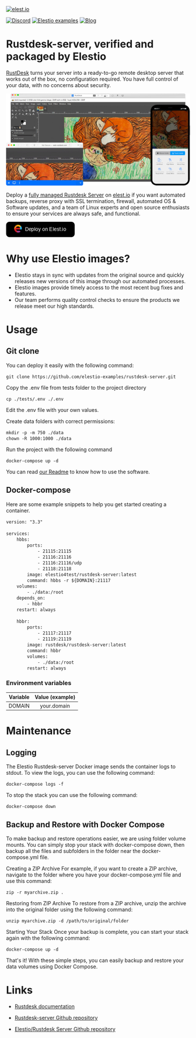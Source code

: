 <a href="https://elest.io">
  <img src="https://elest.io/images/elestio.svg" alt="elest.io" width="150" height="75">
</a>

[![Discord](https://img.shields.io/static/v1.svg?logo=discord&color=f78A38&labelColor=083468&logoColor=ffffff&style=for-the-badge&label=Discord&message=community)](https://discord.gg/4T4JGaMYrD "Get instant assistance and engage in live discussions with both the community and team through our chat feature.")
[![Elestio examples](https://img.shields.io/static/v1.svg?logo=github&color=f78A38&labelColor=083468&logoColor=ffffff&style=for-the-badge&label=github&message=open%20source)](https://github.com/elestio-examples "Access the source code for all our repositories by viewing them.")
[![Blog](https://img.shields.io/static/v1.svg?color=f78A38&labelColor=083468&logoColor=ffffff&style=for-the-badge&label=elest.io&message=Blog)](https://blog.elest.io "Latest news about elestio, open source software, and DevOps techniques.")

# Rustdesk-server, verified and packaged by Elestio

[RustDesk](https://rustdesk.com/) turns your server into a ready-to-go remote desktop server that works out of the box, no configuration required. You have full control of your data, with no concerns about security.

<img src="https://github.com/elestio-examples/rustdesk-server/raw/main/rustdesk-server.png" alt="rustdesk-server" width="800">

Deploy a <a target="_blank" href="https://elest.io/open-source/rustdeskserver">fully managed Rustdesk Server</a> on <a target="_blank" href="https://elest.io/">elest.io</a> if you want automated backups, reverse proxy with SSL termination, firewall, automated OS & Software updates, and a team of Linux experts and open source enthusiasts to ensure your services are always safe, and functional.

[![deploy](https://github.com/elestio-examples/rustdesk-server/raw/main/deploy-on-elestio.png)](https://dash.elest.io/deploy?source=cicd&social=dockerCompose&url=https://github.com/elestio-examples/rustdesk-server)

# Why use Elestio images?

- Elestio stays in sync with updates from the original source and quickly releases new versions of this image through our automated processes.
- Elestio images provide timely access to the most recent bug fixes and features.
- Our team performs quality control checks to ensure the products we release meet our high standards.

# Usage

## Git clone

You can deploy it easily with the following command:

    git clone https://github.com/elestio-examples/rustdesk-server.git

Copy the .env file from tests folder to the project directory

    cp ./tests/.env ./.env

Edit the .env file with your own values.

Create data folders with correct permissions:

    mkdir -p -m 750 ./data
    chown -R 1000:1000 ./data

Run the project with the following command

    docker-compose up -d

You can read <a target="_blank" href="https://github.com/elestio-examples/rustdesk-server/blob/main/README.md">our Readme</a> to know how to use the software.

## Docker-compose

Here are some example snippets to help you get started creating a container.

    version: "3.3"

    services:
        hbbs:
            ports:
                - 21115:21115
                - 21116:21116
                - 21116:21116/udp
                - 21118:21118
            image: elestio4test/rustdesk-server:latest
            command: hbbs -r ${DOMAIN}:21117
        volumes:
            - ./data:/root
        depends_on:
            - hbbr
        restart: always

        hbbr:
            ports:
                - 21117:21117
                - 21119:21119
            image: rustdesk/rustdesk-server:latest
            command: hbbr
            volumes:
                - ./data:/root
            restart: always

### Environment variables

| Variable | Value (example) |
| :------: | :-------------: |
|  DOMAIN  |   your.domain   |

# Maintenance

## Logging

The Elestio Rustdesk-server Docker image sends the container logs to stdout. To view the logs, you can use the following command:

    docker-compose logs -f

To stop the stack you can use the following command:

    docker-compose down

## Backup and Restore with Docker Compose

To make backup and restore operations easier, we are using folder volume mounts. You can simply stop your stack with docker-compose down, then backup all the files and subfolders in the folder near the docker-compose.yml file.

Creating a ZIP Archive
For example, if you want to create a ZIP archive, navigate to the folder where you have your docker-compose.yml file and use this command:

    zip -r myarchive.zip .

Restoring from ZIP Archive
To restore from a ZIP archive, unzip the archive into the original folder using the following command:

    unzip myarchive.zip -d /path/to/original/folder

Starting Your Stack
Once your backup is complete, you can start your stack again with the following command:

    docker-compose up -d

That's it! With these simple steps, you can easily backup and restore your data volumes using Docker Compose.

# Links

- <a target="_blank" href="https://rustdesk.com/docs/en/">Rustdesk documentation</a>

- <a target="_blank" href="https://github.com/rustdesk/rustdesk-server">Rustdesk-server Github repository</a>

- <a target="_blank" href="https://github.com/elestio-examples/rustdesk-server">Elestio/Rustdesk Server Github repository</a>
